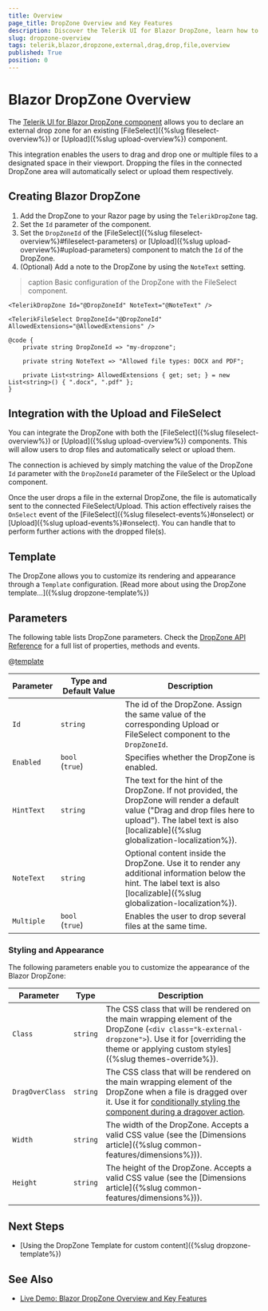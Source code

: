 ```yaml
---
title: Overview
page_title: DropZone Overview and Key Features
description: Discover the Telerik UI for Blazor DropZone, learn how to create the component, integrate it with the Upload and FileSelect controls, use its templaes, parameters, style its appearance, and explore its examples.
slug: dropzone-overview
tags: telerik,blazor,dropzone,external,drag,drop,file,overview
published: True
position: 0
---
```


# Blazor DropZone Overview

The <a href="https://www.telerik.com/blazor-ui/dropzone" target="_blank">Telerik UI for Blazor DropZone component</a> allows you to declare an external drop zone for an existing [FileSelect]({%slug fileselect-overview%}) or [Upload]({%slug upload-overview%}) component.

This integration enables the users to drag and drop one or multiple files to a designated space in their viewport. Dropping the files in the connected DropZone area will automatically select or upload them respectively.

## Creating Blazor DropZone

1. Add the DropZone to your Razor page by using the `TelerikDropZone` tag.
1. Set the `Id` parameter of the component.
1. Set the `DropZoneId` of the [FileSelect]({%slug fileselect-overview%}#fileselect-parameters) or [Upload]({%slug upload-overview%}#upload-parameters) component to match the `Id` of the DropZone.
1. (Optional) Add a note to the DropZone by using the `NoteText` setting.

>caption Basic configuration of the DropZone with the FileSelect component.
````CSHTML
<TelerikDropZone Id="@DropZoneId" NoteText="@NoteText" />

<TelerikFileSelect DropZoneId="@DropZoneId" AllowedExtensions="@AllowedExtensions" />

@code {
    private string DropZoneId => "my-dropzone";

    private string NoteText => "Allowed file types: DOCX and PDF";

    private List<string> AllowedExtensions { get; set; } = new List<string>() { ".docx", ".pdf" };
}
````

## Integration with the Upload and FileSelect

You can integrate the DropZone with both the [FileSelect]({%slug fileselect-overview%}) or [Upload]({%slug upload-overview%}) components. This will allow users to drop files and automatically select or upload them.

The connection is achieved by simply matching the value of the DropZone `Id` parameter with the `DropZoneId` parameter of the FileSelect or the Upload component.

Once the user drops a file in the external DropZone, the file is automatically sent to the connected FileSelect/Upload. This action effectively raises the `OnSelect` event of the [FileSelect]({%slug fileselect-events%}#onselect) or [Upload]({%slug upload-events%}#onselect). You can handle that to perform further actions with the dropped file(s).

## Template

The DropZone allows you to customize its rendering and appearance through a `Template` configuration. [Read more about using the DropZone template...]({%slug dropzone-template%})

## Parameters

The following table lists DropZone parameters. Check the [DropZone API Reference](/blazor-ui/api/Telerik.Blazor.Components.TelerikDropZone) for a full list of properties, methods and events.

@[template](/_contentTemplates/common/parameters-table-styles.md#table-layout)

| Parameter | Type and Default&nbsp;Value | Description |
| --- | --- | --- |
| `Id` | `string` | The id of the DropZone. Assign the same value of the corresponding Upload or FileSelect component to the `DropZoneId`. |
| `Enabled` | `bool` <br /> (`true`) | Specifies whether the DropZone is enabled. |
| `HintText` | `string` | The text for the hint of the DropZone. If not provided, the DropZone will render a default value ("Drag and drop files here to upload"). The label text is also [localizable]({%slug globalization-localization%}).|
| `NoteText` | `string` | Optional content inside the DropZone. Use it to render any additional information below the hint. The label text is also [localizable]({%slug globalization-localization%}). |
| `Multiple` | `bool` <br /> (`true`) | Enables the user to drop several files at the same time. |

### Styling and Appearance

The following parameters enable you to customize the appearance of the Blazor DropZone:

|  Parameter | Type  | Description |
| ----------- | ----------- | ----------- |
| `Class` | `string` | The CSS class that will be rendered on the main wrapping element of the DropZone (`<div class="k-external-dropzone">`). Use it for [overriding the theme or applying custom styles]({%slug themes-override%}). |
| `DragOverClass` | `string` | The CSS class that will be rendered on the main wrapping element of the DropZone when a file is dragged over it. Use it for [conditionally styling the component during a dragover action](https://demos.telerik.com/blazor-ui/dropzone/overview). |
| `Width` | `string` | The width of the DropZone. Accepts a valid CSS value (see the [Dimensions article]({%slug common-features/dimensions%})). |
| `Height` | `string` | The height of the DropZone. Accepts a valid CSS value (see the [Dimensions article]({%slug common-features/dimensions%})). |

## Next Steps

* [Using the DropZone Template for custom content]({%slug dropzone-template%})

## See Also

* [Live Demo: Blazor DropZone Overview and Key Features](https://demos.telerik.com/blazor-ui/dropzone/overview)

